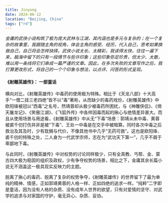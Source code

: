 ```yaml
---
title: Jinyong
date: 2024-06-12
location: "Beijing, China"
tags: ["rd"]
---
```


_金庸的武侠小说构筑了极为庞大武林与江湖，其内涵也是多元与复杂的；在一个复杂的故事里，我跟随主角的视角，体会主角的感受、经历，代入自己，思考如果换做自己，自己将会怎样抉择。武侠小说太长、太精彩，我读得太快，往往一遍下来，脑海中留下的只有一段情节与些许印象；这些印象弥足珍贵，但太少、太散，难以用一条线将它们串成一篇严谨的文章。因此，在多次失败的文章写作之后，我打算更改形式，将自己的一个个印象与想法，以点评、问答的形式呈现。_
 
 
#### 《射雕英雄传》： 一部童话
 
横向对比，《射雕英雄传》中毒药的使用极为特殊。相比于《天龙八部》十大高手“一僧二挂三老四绝”皆不以“毒”著称，从而缺少的毒药戏份，《射雕英雄传》中欧阳锋被冠以“西毒”之名号，然靖蓉却从极少被毒药所困扰，与《神雕侠侣》、《倚天屠龙记》、《笑傲江湖》、《飞狐外传》中各样因毒而起的揪心与绝情差异甚大。而且从使用场景与用途看，《射雕英雄传》中从无“下毒”场景：郭靖从未中毒、黄蓉被裘千仞打伤并非是被“下毒”、王处一中毒是在交手中被暗算。同时各次中毒之后救治及其及时，少有耽搁与代价，不像其他书中几乎“无药可救”。这也是欧阳锋、裘千仞的特殊之处，二人身为一代武学宗师，志在为“武功天下第一”，几乎不屑于卑鄙地下毒。
 
与此同时，《射雕英雄传》中对权势的讨论同样极少，只有全真教、丐帮、金、蒙古四大极为稳固的组织及政权，少有争夺权势的场景，相比之下，金庸其余长篇小说无不涵盖这一极具现实反映力的主题。
 
脱离了揪心的毒药、脱离了复杂的权势争夺，《射雕英雄传》的世界留下了最为单纯的精神、情感，正如郭靖黄蓉的人格一样、正如四绝的追求一样。“纯粹”二字即是童话，因为没有人格的杂质、没有成年人世界的欲望，只有对爱情的坚守、对武学的追求与对家国的守护，毫无异心、杂质、妥协。